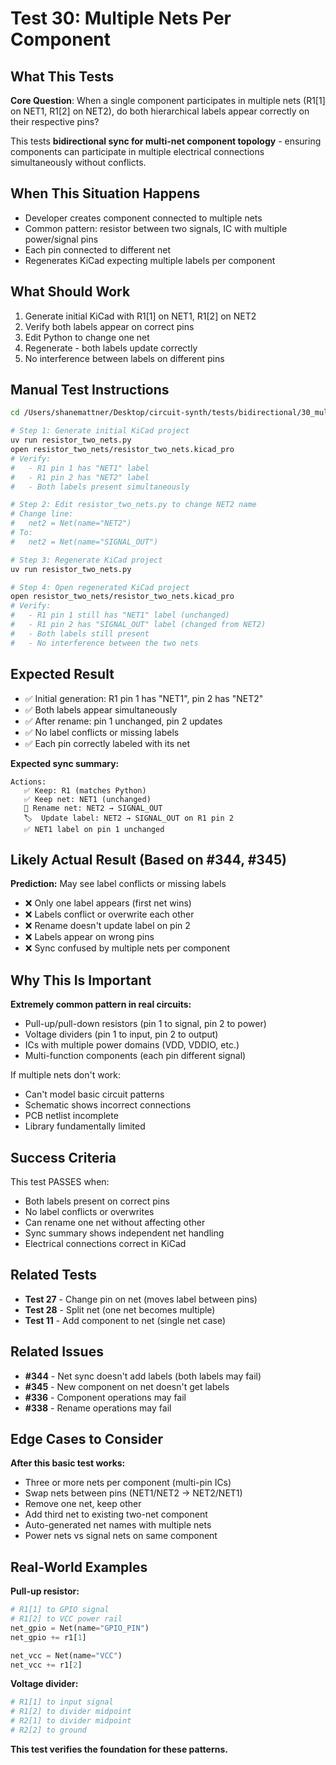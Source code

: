 # Test 30: Multiple Nets Per Component

## What This Tests

**Core Question**: When a single component participates in multiple nets (R1[1] on NET1, R1[2] on NET2), do both hierarchical labels appear correctly on their respective pins?

This tests **bidirectional sync for multi-net component topology** - ensuring components can participate in multiple electrical connections simultaneously without conflicts.

## When This Situation Happens

- Developer creates component connected to multiple nets
- Common pattern: resistor between two signals, IC with multiple power/signal pins
- Each pin connected to different net
- Regenerates KiCad expecting multiple labels per component

## What Should Work

1. Generate initial KiCad with R1[1] on NET1, R1[2] on NET2
2. Verify both labels appear on correct pins
3. Edit Python to change one net
4. Regenerate - both labels update correctly
5. No interference between labels on different pins

## Manual Test Instructions

```bash
cd /Users/shanemattner/Desktop/circuit-synth/tests/bidirectional/30_multiple_nets_per_component

# Step 1: Generate initial KiCad project
uv run resistor_two_nets.py
open resistor_two_nets/resistor_two_nets.kicad_pro
# Verify:
#   - R1 pin 1 has "NET1" label
#   - R1 pin 2 has "NET2" label
#   - Both labels present simultaneously

# Step 2: Edit resistor_two_nets.py to change NET2 name
# Change line:
#   net2 = Net(name="NET2")
# To:
#   net2 = Net(name="SIGNAL_OUT")

# Step 3: Regenerate KiCad project
uv run resistor_two_nets.py

# Step 4: Open regenerated KiCad project
open resistor_two_nets/resistor_two_nets.kicad_pro
# Verify:
#   - R1 pin 1 still has "NET1" label (unchanged)
#   - R1 pin 2 has "SIGNAL_OUT" label (changed from NET2)
#   - Both labels still present
#   - No interference between the two nets
```

## Expected Result

- ✅ Initial generation: R1 pin 1 has "NET1", pin 2 has "NET2"
- ✅ Both labels appear simultaneously
- ✅ After rename: pin 1 unchanged, pin 2 updates
- ✅ No label conflicts or missing labels
- ✅ Each pin correctly labeled with its net

**Expected sync summary:**
```
Actions:
   ✅ Keep: R1 (matches Python)
   ✅ Keep net: NET1 (unchanged)
   🔄 Rename net: NET2 → SIGNAL_OUT
   🏷️  Update label: NET2 → SIGNAL_OUT on R1 pin 2
   ✅ NET1 label on pin 1 unchanged
```

## Likely Actual Result (Based on #344, #345)

**Prediction:** May see label conflicts or missing labels

- ❌ Only one label appears (first net wins)
- ❌ Labels conflict or overwrite each other
- ❌ Rename doesn't update label on pin 2
- ❌ Labels appear on wrong pins
- ❌ Sync confused by multiple nets per component

## Why This Is Important

**Extremely common pattern in real circuits:**
- Pull-up/pull-down resistors (pin 1 to signal, pin 2 to power)
- Voltage dividers (pin 1 to input, pin 2 to output)
- ICs with multiple power domains (VDD, VDDIO, etc.)
- Multi-function components (each pin different signal)

If multiple nets don't work:
- Can't model basic circuit patterns
- Schematic shows incorrect connections
- PCB netlist incomplete
- Library fundamentally limited

## Success Criteria

This test PASSES when:
- Both labels present on correct pins
- No label conflicts or overwrites
- Can rename one net without affecting other
- Sync summary shows independent net handling
- Electrical connections correct in KiCad

## Related Tests

- **Test 27** - Change pin on net (moves label between pins)
- **Test 28** - Split net (one net becomes multiple)
- **Test 11** - Add component to net (single net case)

## Related Issues

- **#344** - Net sync doesn't add labels (both labels may fail)
- **#345** - New component on net doesn't get labels
- **#336** - Component operations may fail
- **#338** - Rename operations may fail

## Edge Cases to Consider

**After this basic test works:**
- Three or more nets per component (multi-pin ICs)
- Swap nets between pins (NET1/NET2 → NET2/NET1)
- Remove one net, keep other
- Add third net to existing two-net component
- Auto-generated net names with multiple nets
- Power nets vs signal nets on same component

## Real-World Examples

**Pull-up resistor:**
```python
# R1[1] to GPIO signal
# R1[2] to VCC power rail
net_gpio = Net(name="GPIO_PIN")
net_gpio += r1[1]

net_vcc = Net(name="VCC")
net_vcc += r1[2]
```

**Voltage divider:**
```python
# R1[1] to input signal
# R1[2] to divider midpoint
# R2[1] to divider midpoint
# R2[2] to ground
```

**This test verifies the foundation for these patterns.**

